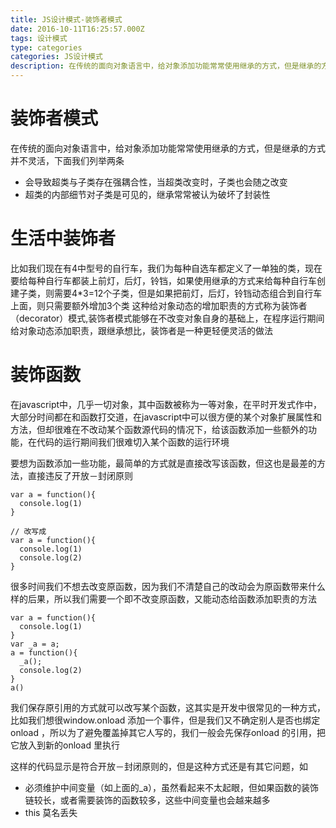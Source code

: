 ```yaml
---
title: JS设计模式-装饰者模式
date: 2016-10-11T16:25:57.000Z
tags: 设计模式
type: categories
categories: JS设计模式
description: 在传统的面向对象语言中，给对象添加功能常常使用继承的方式，但是继承的方式并不灵活，下面我们列举两条
---
```


# 装饰者模式

在传统的面向对象语言中，给对象添加功能常常使用继承的方式，但是继承的方式并不灵活，下面我们列举两条

- 会导致超类与子类存在强耦合性，当超类改变时，子类也会随之改变
- 超类的内部细节对子类是可见的，继承常常被认为破坏了封装性

# 生活中装饰者

比如我们现在有4中型号的自行车，我们为每种自选车都定义了一单独的类，现在要给每种自行车都装上前灯，后灯，铃铛，如果使用继承的方式来给每种自行车创建子类，则需要4*3=12个子类，但是如果把前灯，后灯，铃铛动态组合到自行车上面，则只需要额外增加3个类 这种给对象动态的增加职责的方式称为装饰者（decorator）模式,装饰者模式能够在不改变对象自身的基础上，在程序运行期间给对象动态添加职责，跟继承想比，装饰者是一种更轻便灵活的做法

# 装饰函数

在javascript中，几乎一切对象，其中函数被称为一等对象，在平时开发式作中， 大部分时间都在和函数打交道，在javascript中可以很方便的某个对象扩展属性和方法，但却很难在不改动某个函数源代码的情况下，给该函数添加一些额外的功能，在代码的运行期间我们很难切入某个函数的运行环境

要想为函数添加一些功能，最简单的方式就是直接改写该函数，但这也是最差的方法，直接违反了开放－封闭原则

```
var a = function(){
  console.log(1)
}

// 改写成
var a = function(){
  console.log(1)
  console.log(2)
}
```

很多时间我们不想去改变原函数，因为我们不清楚自己的改动会为原函数带来什么样的后果，所以我们需要一个即不改变原函数，又能动态给函数添加职责的方法

```
var a = function(){
  console.log(1)
}
var _a = a;
a = function(){
  _a();
  console.log(2)
}
a()
```

我们保存原引用的方式就可以改写某个函数，这其实是开发中很常见的一种方式， 比如我们想很window.onload 添加一个事件，但是我们又不确定别人是否也绑定onload ，所以为了避免覆盖掉其它人写的，我们一般会先保存onload 的引用，把它放入到新的onload 里执行

这样的代码显示是符合开放－封闭原则的，但是这种方式还是有其它问题，如

- 必须维护中间变量（如上面的_a），虽然看起来不太起眼，但如果函数的装饰链较长，或者需要装饰的函数较多，这些中间变量也会越来越多
- this 莫名丢失
